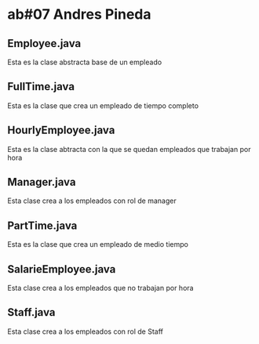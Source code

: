 ab#07 Andres Pineda
===================
**Employee.java**
----------------------------
Esta es la clase abstracta base de un empleado

**FullTime.java**
----------------------------
Esta es la clase que crea un empleado de tiempo completo

**HourlyEmployee.java**
----------------------------
Esta es la clase abtracta con la que se quedan empleados que trabajan por hora

**Manager.java**
----------------------------
Esta clase crea a los empleados con rol de manager

**PartTime.java**
----------------------------
Esta es la clase que crea un empleado de medio tiempo

**SalarieEmployee.java**
----------------------------
Esta clase crea a los empleados que no trabajan por hora

**Staff.java**
----------------------------
Esta clase crea a los empleados con rol de Staff